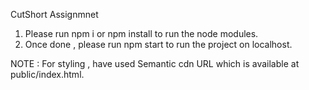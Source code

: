 CutShort Assignmnet

1. Please run npm i or npm install to run the node modules.
2. Once done , please run npm start to run the project on localhost.

NOTE : For styling , have used Semantic cdn URL which is available at public/index.html.


